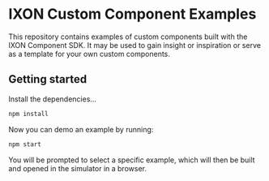 # IXON Custom Component Examples

This repository contains examples of custom components built with the IXON Component SDK. It may be used to gain insight or inspiration or serve as a template for your own custom components.

## Getting started

Install the dependencies...

```sh
npm install
```

Now you can demo an example by running:

```sh
npm start
```

You will be prompted to select a specific example, which will then be built and opened in the simulator in a browser.
